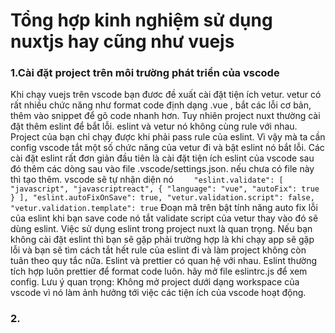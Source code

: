 # Tổng hợp kinh nghiệm sử dụng nuxtjs hay cũng như vuejs
### 1.Cài đặt project trên môi trường phát triển của vscode
Khi chạy vuejs trên vscode bạn đươc đề xuất cài đặt tiện ích vetur. vetur có rất nhiều chức năng như format code định dạng .vue , bắt các lỗi cơ bản, thêm vào snippet để gõ code nhanh hơn. Tuy nhiên project nuxt thường cài đặt thêm eslint để bắt lỗi. eslint và  vetur nó không cùng rule với nhau. Project của bạn chỉ chạy được khi phải pass rule của eslint. Vì vậy mà ta cần config vscode tắt một số chức năng của vetur đi và bật eslint nó bắt lỗi. 
Các cài đặt eslint rất đơn giản đầu tiên là cài đặt tiện ích eslint của vscode sau đó thêm các dòng sau vào file .vscode/settings.json. nếu chưa có file này thì tạo thêm. vscode sẽ tự nhận diện nó
`    
     "eslint.validate": [
        "javascript",
        "javascriptreact",
        {
            "language": "vue",
            "autoFix": true
        }
    ],
    "eslint.autoFixOnSave": true,
    "vetur.validation.script": false,
    "vetur.validation.template": true
`
Đoạn mã trên bật tính năng auto fix lỗi của eslint khi bạn save code nó tắt validate script của vetur thay vào đó sẽ dùng eslint. Việc sử dụng eslint trong project nuxt là quan trọng. Nếu bạn không cài đặt eslint thì bạn sẽ gặp phải trường hợp là khi chạy app sẽ gặp lỗi và bạn sẽ tìm cách tắt hết rule của eslint đi và làm project không còn tuân theo quy tắc nữa.
Eslint và prettier có quan hệ với nhau. Eslint thường tích hợp luôn prettier để format code luôn. hãy mở file eslintrc.js để xem config.
 Lưu ý quan trọng: Không mở project dưới dạng workspace của vscode vì nó làm ảnh hưởng tới việc các tiện ích của vscode hoạt động.

### 2. 
